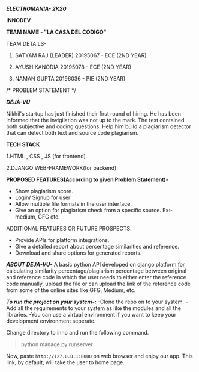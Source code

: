 ***ELECTROMANIA- 2K20***

**INNODEV**

**TEAM NAME - "LA CASA DEL CODIGO"**

TEAM DETAILS-

1. SATYAM RAJ (LEADER)
20195067 - ECE (2ND YEAR)

2. AYUSH KANODIA
20195078 - ECE (2ND YEAR)

3. NAMAN GUPTA
20196036 - PIE (2ND YEAR)

/* PROBLEM STATEMENT */

***DÉJÀ-VU***                            
                
Nikhil's startup has just finished their first round of hiring. He has been
informed that the invigilation was not up to the mark. The test contained both
subjective and coding questions. Help him build a plagiarism detector that can
detect both text and source code plagiarism.

**TECH STACK**

1.HTML , CSS , JS (for frontend)

2.DJANGO WEB-FRAMEWORK(for backend)

**PROPOSED FEATURES(According to given Problem Statement)-**

- Show plagiarism score.
- Login/ Signup for user 
- Allow multiple file formats in the user interface.
- Give an option for plagiarism check from a specific source. Ex:-
      medium, GFG etc.
  
ADDITIONAL FEATURES OR FUTURE PROSPECTS.
- Provide APIs for platform integrations.
- Give a detailed report about percentage similarities and reference.
- Download and share options for generated reports. 

***ABOUT DEJA-VU-***
A basic python API developed on django platform for calculating similarity percentage/plagiarism percentage between original and reference code in which the user needs to either enter the reference code manually, upload the file or can upload the link of the reference code from some of the online sites like GFG, Medium,         etc.  

***To run the project on your system-:***
-Clone the repo on to your system.
-Add all the requirements to your system as like the modules and all the libraries.
-You can use a virtual environment if you want to keep your development environment seperate.

Change directory to inno and run the following command.
>python manage.py runserver

Now, paste `http://127.0.0.1:8000` on web browser and enjoy our app.
This link, by default, will take the user to home page.



